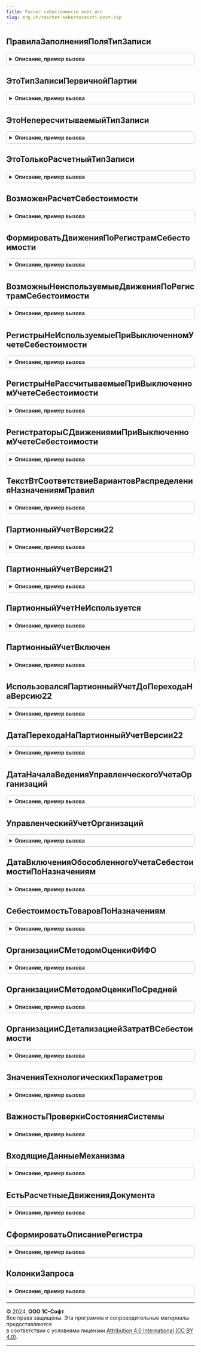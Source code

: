 ```yaml
---
title: Расчет себестоимости повт исп
slug: erp_uh/raschet-sebestoimosti-povt-isp
---
```



## ПравилаЗаполненияПоляТипЗаписи
<details style="margin: 1em 0; padding: 0.5em; border: 1px solid #ccc; border-radius: 6px;">

<summary style="font-weight: bold; cursor: pointer;">Описание, пример вызова</summary>

```bsl

// Возвращает правила заполнения полей в первичных движениях документов по регистру "Себестоимость товаров".
//
// Параметры:
//	ИмяДокументаДляОтбора - Строка - имя документа для отбора строк таблицы; если не указано, то выводится таблица по всем документам
//
// Возвращаемое значение:
//	ТаблицаЗначений - правила заполнения записей, полученные из макета регистра накопления СебестоимостьТоваров
//
Функция ПравилаЗаполненияПоляТипЗаписи(ИмяДокументаДляОтбора = "") Экспорт
```

Пример вызова
```bsl
Результат = РасчетСебестоимостиПовтИсп.ПравилаЗаполненияПоляТипЗаписи(ИмяДокументаДляОтбора);
```
</details>

## ЭтоТипЗаписиПервичнойПартии
<details style="margin: 1em 0; padding: 0.5em; border: 1px solid #ccc; border-radius: 6px;">

<summary style="font-weight: bold; cursor: pointer;">Описание, пример вызова</summary>

```bsl

// Определяет, является ли указанный тип записи записью партии.
//
// Параметры:
// 	ТипЗаписи - ПеречислениеСсылка.ТипыЗаписейПартий - проверяемый тип записи
//
// Возвращаемое значение:
//	Булево - переданный тип записи является первичной партией.
//
Функция ЭтоТипЗаписиПервичнойПартии(ТипЗаписи) Экспорт
```

Пример вызова
```bsl
Результат = РасчетСебестоимостиПовтИсп.ЭтоТипЗаписиПервичнойПартии(ТипЗаписи) 
```
</details>

## ЭтоНепересчитываемыйТипЗаписи
<details style="margin: 1em 0; padding: 0.5em; border: 1px solid #ccc; border-radius: 6px;">

<summary style="font-weight: bold; cursor: pointer;">Описание, пример вызова</summary>

```bsl

// Определяет, возможен ли пересчет записи указанного типа.
//
// Параметры:
// 	ТипЗаписи - ПеречислениеСсылка.ТипыЗаписейПартий - проверяемый тип записи
//
// Возвращаемое значение:
//	Булево - переданный тип записи является непересчитываемум.
//
Функция ЭтоНепересчитываемыйТипЗаписи(ТипЗаписи) Экспорт
```

Пример вызова
```bsl
Результат = РасчетСебестоимостиПовтИсп.ЭтоНепересчитываемыйТипЗаписи(ТипЗаписи) 
```
</details>

## ЭтоТолькоРасчетныйТипЗаписи
<details style="margin: 1em 0; padding: 0.5em; border: 1px solid #ccc; border-radius: 6px;">

<summary style="font-weight: bold; cursor: pointer;">Описание, пример вызова</summary>

```bsl

// Определяет, является ли переданный тип записи расчетным (не используется в первичных движениях).
// Если это расчетный тип записи (например, Выпуск, Распределение), значит она сгенерирована
// на этапе заполнения партий в себестоимости - для таких записей устанавливается признак "РасчетПартий".
// В противном случае считаем что это уже существующая первичная запись, для которой просто заполнились поля партионного
// учета. Используется только для регистра СебестоимостьТоваров на этапе заполнения партий в движениях этого регистра.
//
// Параметры:
// 	ТипЗаписи - ПеречислениеСсылка.ТипыЗаписейПартий - проверяемый тип записи
//
// Возвращаемое значение:
//	Булево - переданный тип записи является расчетным.
//
Функция ЭтоТолькоРасчетныйТипЗаписи(ТипЗаписи) Экспорт
```

Пример вызова
```bsl
Результат = РасчетСебестоимостиПовтИсп.ЭтоТолькоРасчетныйТипЗаписи(ТипЗаписи) 
```
</details>

## ВозможенРасчетСебестоимости
<details style="margin: 1em 0; padding: 0.5em; border: 1px solid #ccc; border-radius: 6px;">

<summary style="font-weight: bold; cursor: pointer;">Описание, пример вызова</summary>

```bsl

// Возвращает признак возможности расчета себестоимости.
//
//	Параметры:
//		Период - Дата - период, для которого проверяется возможность расчета себестоимости.
//
//	Возвращаемое значение:
//		Булево - признак возможности расчета себестоимости.
//
Функция ВозможенРасчетСебестоимости(Период = Неопределено) Экспорт
```

Пример вызова
```bsl
Результат = РасчетСебестоимостиПовтИсп.ВозможенРасчетСебестоимости(Период);
```
</details>

## ФормироватьДвиженияПоРегистрамСебестоимости
<details style="margin: 1em 0; padding: 0.5em; border: 1px solid #ccc; border-radius: 6px;">

<summary style="font-weight: bold; cursor: pointer;">Описание, пример вызова</summary>

```bsl

// Возвращает признак необходимости формирования движений по регистрам себестоимости.
//
//	Параметры:
//		Период			- Дата		- период, для которого проверяется возможность расчета себестоимости.
//		ЭтоВводОстатков	- Булево	- признак того, что регистратор является вводом остатков.
//
//	Возвращаемое значение:
//		Булево - признак необходимости формирования движений по регистрам себестоимости.
//
Функция ФормироватьДвиженияПоРегистрамСебестоимости(Период, ЭтоВводОстатков = Ложь) Экспорт
```

Пример вызова
```bsl
Результат = РасчетСебестоимостиПовтИсп.ФормироватьДвиженияПоРегистрамСебестоимости(Период, ЭтоВводОстатков);
```
</details>

## ВозможныНеиспользуемыеДвиженияПоРегистрамСебестоимости
<details style="margin: 1em 0; padding: 0.5em; border: 1px solid #ccc; border-radius: 6px;">

<summary style="font-weight: bold; cursor: pointer;">Описание, пример вызова</summary>

```bsl

// Возвращает признак возможности наличия неиспользуемых движений себестоимости.
//
//	Возвращаемое значение:
//		Булево - признак возможности наличия неиспользуемых движений себестоимости.
//
Функция ВозможныНеиспользуемыеДвиженияПоРегистрамСебестоимости() Экспорт
```

Пример вызова
```bsl
Результат = РасчетСебестоимостиПовтИсп.ВозможныНеиспользуемыеДвиженияПоРегистрамСебестоимости() 
```
</details>

## РегистрыНеИспользуемыеПриВыключенномУчетеСебестоимости
<details style="margin: 1em 0; padding: 0.5em; border: 1px solid #ccc; border-radius: 6px;">

<summary style="font-weight: bold; cursor: pointer;">Описание, пример вызова</summary>

```bsl

// Возвращает перечень регистров, которые не используются при отключенном учете себестоимости.
//
//	Возвращаемое значение:
//		Соответствие - перечень регистров, которые не используются при отключенном учете себестоимости.
//
Функция РегистрыНеИспользуемыеПриВыключенномУчетеСебестоимости() Экспорт
```

Пример вызова
```bsl
Результат = РасчетСебестоимостиПовтИсп.РегистрыНеИспользуемыеПриВыключенномУчетеСебестоимости() 
```
</details>

## РегистрыНеРассчитываемыеПриВыключенномУчетеСебестоимости
<details style="margin: 1em 0; padding: 0.5em; border: 1px solid #ccc; border-radius: 6px;">

<summary style="font-weight: bold; cursor: pointer;">Описание, пример вызова</summary>

```bsl

// Возвращает перечень регистров, которые не рассчитываются при отключенном учете себестоимости.
//
//	Возвращаемое значение:
//		Соответствие - перечень регистров, которые не рассчитываются при отключенном учете себестоимости.
//
Функция РегистрыНеРассчитываемыеПриВыключенномУчетеСебестоимости() Экспорт
```

Пример вызова
```bsl
Результат = РасчетСебестоимостиПовтИсп.РегистрыНеРассчитываемыеПриВыключенномУчетеСебестоимости() 
```
</details>

## РегистраторыСДвижениямиПриВыключенномУчетеСебестоимости
<details style="margin: 1em 0; padding: 0.5em; border: 1px solid #ccc; border-radius: 6px;">

<summary style="font-weight: bold; cursor: pointer;">Описание, пример вызова</summary>

```bsl

// Возвращает перечень документов, которые формируют движения при отключенном учете себестоимости.
//
//	Возвращаемое значение:
//		Соответствие - перечень документов, которые формируют движения при отключенном учете себестоимости.
//
Функция РегистраторыСДвижениямиПриВыключенномУчетеСебестоимости() Экспорт
```

Пример вызова
```bsl
Результат = РасчетСебестоимостиПовтИсп.РегистраторыСДвижениямиПриВыключенномУчетеСебестоимости() 
```
</details>

## ТекстВтСоответствиеВариантовРаспределенияНазначениямПравил
<details style="margin: 1em 0; padding: 0.5em; border: 1px solid #ccc; border-radius: 6px;">

<summary style="font-weight: bold; cursor: pointer;">Описание, пример вызова</summary>

```bsl

// Возвращает текст запроса временной таблицы соответствия вариантов распределения и назначений правил распределения
//
//	Возвращаемое значение:
//		Строка - текст запроса временной таблицы соответствия вариантов распределения и назначений правил распределения
//
Функция ТекстВтСоответствиеВариантовРаспределенияНазначениямПравил() Экспорт
```

Пример вызова
```bsl
Результат = РасчетСебестоимостиПовтИсп.ТекстВтСоответствиеВариантовРаспределенияНазначениямПравил() 
```
</details>

## ПартионныйУчетВерсии22
<details style="margin: 1em 0; padding: 0.5em; border: 1px solid #ccc; border-radius: 6px;">

<summary style="font-weight: bold; cursor: pointer;">Описание, пример вызова</summary>

```bsl

// Определяет, используется ли партионный учет версии 2.2 на указанную дату.
//
// Параметры:
//	Дата - Дата - дата, для которой надо определить режим партионного учета.
//
// Возвращаемое значение:
//	Булево - признак использования партионного учета версии 2.2 на указанную дату
//	Если дата не указана, то определяется сам факт использования партионного учета версии 2.2.
//
Функция ПартионныйУчетВерсии22(Дата = Неопределено) Экспорт
```

Пример вызова
```bsl
Результат = РасчетСебестоимостиПовтИсп.ПартионныйУчетВерсии22(Дата);
```
</details>

## ПартионныйУчетВерсии21
<details style="margin: 1em 0; padding: 0.5em; border: 1px solid #ccc; border-radius: 6px;">

<summary style="font-weight: bold; cursor: pointer;">Описание, пример вызова</summary>

```bsl

// Определяет, используется ли партионный учет версии 2.1 на указанную дату.
//
// Параметры:
//	Дата - Дата - дата, для которой надо определить режим партионного учета.
//
// Возвращаемое значение:
//	Булево - признак использования партионного учета версии 2.1 на указанную дату
//	Если дата не указана, то определяется сам факт использования партионного учета версии 2.1.
//
Функция ПартионныйУчетВерсии21(Дата = Неопределено) Экспорт
```

Пример вызова
```bsl
Результат = РасчетСебестоимостиПовтИсп.ПартионныйУчетВерсии21(Дата);
```
</details>

## ПартионныйУчетНеИспользуется
<details style="margin: 1em 0; padding: 0.5em; border: 1px solid #ccc; border-radius: 6px;">

<summary style="font-weight: bold; cursor: pointer;">Описание, пример вызова</summary>

```bsl

// Определяет, отключен ли партионный учет на указанную дату.
//
// Параметры:
//	Дата - Дата - дата, для которой надо определить режим партионного учета.
//
// Возвращаемое значение:
//	Булево - признак отключенного партионного учета на указанную дату.
//
Функция ПартионныйУчетНеИспользуется(Дата = Неопределено) Экспорт
```

Пример вызова
```bsl
Результат = РасчетСебестоимостиПовтИсп.ПартионныйУчетНеИспользуется(Дата);
```
</details>

## ПартионныйУчетВключен
<details style="margin: 1em 0; padding: 0.5em; border: 1px solid #ccc; border-radius: 6px;">

<summary style="font-weight: bold; cursor: pointer;">Описание, пример вызова</summary>

```bsl

// Определяет, включен ли партионный учет на указанную дату.
//
// Параметры:
//	Дата - Дата - дата, для которой надо определить режим партионного учета.
//
// Возвращаемое значение:
//	Булево - признак использования партионного учета на указанную дату.
//
Функция ПартионныйУчетВключен(Дата = Неопределено) Экспорт
```

Пример вызова
```bsl
Результат = РасчетСебестоимостиПовтИсп.ПартионныйУчетВключен(Дата);
```
</details>

## ИспользовалсяПартионныйУчетДоПереходаНаВерсию22
<details style="margin: 1em 0; padding: 0.5em; border: 1px solid #ccc; border-radius: 6px;">

<summary style="font-weight: bold; cursor: pointer;">Описание, пример вызова</summary>

```bsl

// Определяет "старый" режим партионного учета, до перехода на партионный учет версии 2.2.
//
// Параметры:
//	Дата - Дата - дата, для которой надо определить режим партионного учета.
//
// Возвращаемое значение:
//	Булево, Неопределено - признак использования партионного учета на указанную дату
// 		Если параметр Дата не передан, или Дата находится в периоде действия партионного учета версии 2.2,
//		то возвращается значение Неопределено - в такой проверке нет смысла.
//
Функция ИспользовалсяПартионныйУчетДоПереходаНаВерсию22(Дата) Экспорт
```

Пример вызова
```bsl
Результат = РасчетСебестоимостиПовтИсп.ИспользовалсяПартионныйУчетДоПереходаНаВерсию22(Дата) 
```
</details>

## ДатаПереходаНаПартионныйУчетВерсии22
<details style="margin: 1em 0; padding: 0.5em; border: 1px solid #ccc; border-radius: 6px;">

<summary style="font-weight: bold; cursor: pointer;">Описание, пример вызова</summary>

```bsl

// Возвращает дату перехода на партионный учет версии 2.2.
// Дата может быть пустой - значит партионный учет версии 2.2 включен для всех периодов.
//
// Возвращаемое значение:
//	Дата - начало месяца перехода на партионный учет версии 2.2.
//
Функция ДатаПереходаНаПартионныйУчетВерсии22() Экспорт
```

Пример вызова
```bsl
Результат = РасчетСебестоимостиПовтИсп.ДатаПереходаНаПартионныйУчетВерсии22() 
```
</details>

## ДатаНачалаВеденияУправленческогоУчетаОрганизаций
<details style="margin: 1em 0; padding: 0.5em; border: 1px solid #ccc; border-radius: 6px;">

<summary style="font-weight: bold; cursor: pointer;">Описание, пример вызова</summary>

```bsl

// Возвращает дату начала ведения управленческого учета организаций.
// Дата может быть пустой - значит управленческий учет организаций включен для всех периодов.
//
// Возвращаемое значение:
//	Дата - начало месяца ведения управленческого учета организаций
//
Функция ДатаНачалаВеденияУправленческогоУчетаОрганизаций() Экспорт
```

Пример вызова
```bsl
Результат = РасчетСебестоимостиПовтИсп.ДатаНачалаВеденияУправленческогоУчетаОрганизаций() 
```
</details>

## УправленческийУчетОрганизаций
<details style="margin: 1em 0; padding: 0.5em; border: 1px solid #ccc; border-radius: 6px;">

<summary style="font-weight: bold; cursor: pointer;">Описание, пример вызова</summary>

```bsl

// Определяет, включен ли управленческий учет организаций на указанную дату.
//
// Параметры:
//	Дата - Дата - дата, для которой надо определить ведение управленческого учета организаций.
//
// Возвращаемое значение:
//	Булево - признак использования управленческого учета организаций на указанную дату
//	Если дата не указана, то определяется сам факт включения партионного учета организаций.
//
Функция УправленческийУчетОрганизаций(Дата = Неопределено) Экспорт
```

Пример вызова
```bsl
Результат = РасчетСебестоимостиПовтИсп.УправленческийУчетОрганизаций(Дата);
```
</details>

## ДатаВключенияОбособленногоУчетаСебестоимостиПоНазначениям
<details style="margin: 1em 0; padding: 0.5em; border: 1px solid #ccc; border-radius: 6px;">

<summary style="font-weight: bold; cursor: pointer;">Описание, пример вызова</summary>

```bsl

// Возвращает дату начала включения обособленного учета себестоимости по назначениям.
//
// Возвращаемое значение:
//	Дата - начало месяца включения обособленного учета по назначениям.
//
Функция ДатаВключенияОбособленногоУчетаСебестоимостиПоНазначениям() Экспорт
```

Пример вызова
```bsl
Результат = РасчетСебестоимостиПовтИсп.ДатаВключенияОбособленногоУчетаСебестоимостиПоНазначениям() 
```
</details>

## СебестоимостьТоваровПоНазначениям
<details style="margin: 1em 0; padding: 0.5em; border: 1px solid #ccc; border-radius: 6px;">

<summary style="font-weight: bold; cursor: pointer;">Описание, пример вызова</summary>

```bsl

// Определяет, включен ли учет себестоимости по назначениям на указанную дату.
//
// Параметры:
//	Дата - Дата - дата, для которой надо определить ведение учета себестоимости по назначениям.
//
// Возвращаемое значение:
//	Булево - признак учета себестоимости по назначениям на указанную дату
//	Если дата не указана, то определяется сам факт учета себестоимости по назначениям.
//
Функция СебестоимостьТоваровПоНазначениям(Дата = Неопределено) Экспорт
```

Пример вызова
```bsl
Результат = РасчетСебестоимостиПовтИсп.СебестоимостьТоваровПоНазначениям(Дата);
```
</details>

## ОрганизацииСМетодомОценкиФИФО
<details style="margin: 1em 0; padding: 0.5em; border: 1px solid #ccc; border-radius: 6px;">

<summary style="font-weight: bold; cursor: pointer;">Описание, пример вызова</summary>

```bsl

// Возвращает массив организаций с методом оценки стоимости "ФИФО скользящая".
//
// Параметры:
//  Период - Дата - период определения учетной политики организаций
//
// Возвращаемое значение:
//  Массив из СправочникСсылка.Организации - массив организаций
//
Функция ОрганизацииСМетодомОценкиФИФО(Период) Экспорт
```

Пример вызова
```bsl
Результат = РасчетСебестоимостиПовтИсп.ОрганизацииСМетодомОценкиФИФО(Период) 
```
</details>

## ОрганизацииСМетодомОценкиПоСредней
<details style="margin: 1em 0; padding: 0.5em; border: 1px solid #ccc; border-radius: 6px;">

<summary style="font-weight: bold; cursor: pointer;">Описание, пример вызова</summary>

```bsl

// Возвращает массив организаций с методом оценки стоимости "средняя за месяц".
//
// Параметры:
//	Период - Дата - период определения учетной политики организаций
//
// Возвращаемое значение:
//  Массив из СправочникСсылка.Организации - массив организаций
//
Функция ОрганизацииСМетодомОценкиПоСредней(Период) Экспорт
```

Пример вызова
```bsl
Результат = РасчетСебестоимостиПовтИсп.ОрганизацииСМетодомОценкиПоСредней(Период) 
```
</details>

## ОрганизацииСДетализациейЗатратВСебестоимости
<details style="margin: 1em 0; padding: 0.5em; border: 1px solid #ccc; border-radius: 6px;">

<summary style="font-weight: bold; cursor: pointer;">Описание, пример вызова</summary>

```bsl

// Возвращает массив организаций с методом оценки стоимости "ФИФО скользящая" и установленным признаком "Детализировать материальные и постатейные затраты в себестоимости товаров".
//
// Параметры:
//  Период - Дата - период определения учетной политики организаций
//
// Возвращаемое значение:
//  Массив из СправочникСсылка.Организации - массив организаций
//
Функция ОрганизацииСДетализациейЗатратВСебестоимости(Период) Экспорт
```

Пример вызова
```bsl
Результат = РасчетСебестоимостиПовтИсп.ОрганизацииСДетализациейЗатратВСебестоимости(Период) 
```
</details>

## ЗначенияТехнологическихПараметров
<details style="margin: 1em 0; padding: 0.5em; border: 1px solid #ccc; border-radius: 6px;">

<summary style="font-weight: bold; cursor: pointer;">Описание, пример вызова</summary>

```bsl

// Возвращает значения технологических параметров операции закрытия месяца.
//
// Параметры:
//	Операция - ПеречислениеСсылка.ОперацииЗакрытияМесяца - операция, для которой получаются технологические параметры;
//				если не указана, то возвращаются значения параметров для операции "Расчет партий и себестоимости".
//	СкрытыеИмеютЗначенияПоУмолчанию - Булево - для скрытых параметров будет возвращено
//		значение по умолчанию независимо от наличия измененного значения
//
// Возвращаемое значение:
//	Структура- Значения технологических параметров
//
Функция ЗначенияТехнологическихПараметров(Операция = Неопределено, СкрытыеИмеютЗначенияПоУмолчанию = Истина) Экспорт
```

Пример вызова
```bsl
Результат = РасчетСебестоимостиПовтИсп.ЗначенияТехнологическихПараметров(Операция, СкрытыеИмеютЗначенияПоУмолчанию);
```
</details>

## ВажностьПроверкиСостоянияСистемы
<details style="margin: 1em 0; padding: 0.5em; border: 1px solid #ccc; border-radius: 6px;">

<summary style="font-weight: bold; cursor: pointer;">Описание, пример вызова</summary>

```bsl

// Возвращает важность указанной проверки состояния системы.
//
// Параметры:
//	Проверка - СправочникСсылка.ПравилаПроверкиУчета - проверка.
//
// Возвращаемое значение:
//	ПеречислениеСсылка.ВажностьПроблемыУчета - важность проверки.
//
Функция ВажностьПроверкиСостоянияСистемы(Проверка) Экспорт
```

Пример вызова
```bsl
Результат = РасчетСебестоимостиПовтИсп.ВажностьПроверкиСостоянияСистемы(Проверка) 
```
</details>

## ВходящиеДанныеМеханизма
<details style="margin: 1em 0; padding: 0.5em; border: 1px solid #ccc; border-radius: 6px;">

<summary style="font-weight: bold; cursor: pointer;">Описание, пример вызова</summary>

```bsl

// Возвращает перечень объектов метаданных, на основании данных которых выполняется расчет партий.
// В перечень не включаются объекты, которые являются одновременно и исходящими данными механизмов расчета партий и себестоимости.
//
// Параметры:
//	ВходящиеДанные - Соответствие - уже инициализированное хранилище для описания входящих данных
//	ТолькоТребующиеПерерасчета - Булево - если установлен, то будет возвращен перечень только тех данных,
//		изменение которых влечет за собой необходимость перерасчета партий и себестоимости
//		При изменении этих данных должна создаваться запись в регистре сведений ЗаданияКРасчетуСебестоимости.
//
// Возвращаемое значение:
//	См. РасчетСебестоимости.ВходящиеДанныеМеханизма
//
Функция ВходящиеДанныеМеханизма(ВходящиеДанные = Неопределено, ТолькоТребующиеПерерасчета = Ложь) Экспорт
```

Пример вызова
```bsl
Результат = РасчетСебестоимостиПовтИсп.ВходящиеДанныеМеханизма(ВходящиеДанные, ТолькоТребующиеПерерасчета);
```
</details>

## ЕстьРасчетныеДвиженияДокумента
<details style="margin: 1em 0; padding: 0.5em; border: 1px solid #ccc; border-radius: 6px;">

<summary style="font-weight: bold; cursor: pointer;">Описание, пример вызова</summary>

```bsl

// Есть расчетные движения указанного типа документов по указанному регистру.
//
// Параметры:
//  ИмяДокумента - Строка - Имя документа
//  ИмяРегистра - Строка - Имя регистра
//
// Возвращаемое значение:
//  Булево -  Есть расчетные движения документа
Функция ЕстьРасчетныеДвиженияДокумента(ИмяДокумента, ИмяРегистра) Экспорт
```

Пример вызова
```bsl
Результат = РасчетСебестоимостиПовтИсп.ЕстьРасчетныеДвиженияДокумента(ИмяДокумента, ИмяРегистра) 
```
</details>

## СформироватьОписаниеРегистра
<details style="margin: 1em 0; padding: 0.5em; border: 1px solid #ccc; border-radius: 6px;">

<summary style="font-weight: bold; cursor: pointer;">Описание, пример вызова</summary>

```bsl

// Сформировать описание регистра.
//
// Параметры:
//  ПолноеИмяРегистра - Строка - Полное имя регистра
//
// Возвращаемое значение:
//  см. РасчетСебестоимостиПрикладныеАлгоритмы.СформироватьОписаниеРегистра
Функция СформироватьОписаниеРегистра(ПолноеИмяРегистра) Экспорт
```

Пример вызова
```bsl
Результат = РасчетСебестоимостиПовтИсп.СформироватьОписаниеРегистра(ПолноеИмяРегистра) 
```
</details>

## КолонкиЗапроса
<details style="margin: 1em 0; padding: 0.5em; border: 1px solid #ccc; border-radius: 6px;">

<summary style="font-weight: bold; cursor: pointer;">Описание, пример вызова</summary>

```bsl

// Возвращает перечень колонок запроса.
//
// Параметры:
//  ТекстЗапроса - Строка - Текст запроса
//
// Возвращаемое значение:
//  Массив из Строка - Колонки запроса
Функция КолонкиЗапроса(ТекстЗапроса) Экспорт
```

Пример вызова
```bsl
Результат = РасчетСебестоимостиПовтИсп.КолонкиЗапроса(ТекстЗапроса) 
```
</details>

---

© 2024, **ООО 1С-Софт**  
Все права защищены. Эта программа и сопроводительные материалы предоставляются  
в соответствии с условиями лицензии [Attribution 4.0 International (CC BY 4.0)](https://creativecommons.org/licenses/by/4.0/legalcode).

---
